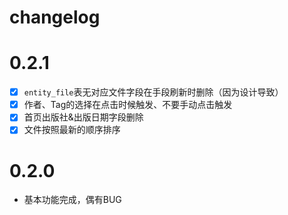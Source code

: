 # changelog

# 0.2.1
* [X] `entity_file`表无对应文件字段在手段刷新时删除（因为设计导致）
* [X] 作者、Tag的选择在点击时候触发、不要手动点击触发
* [X] 首页出版社&出版日期字段删除
* [X] 文件按照最新的顺序排序

# 0.2.0
* 基本功能完成，偶有BUG